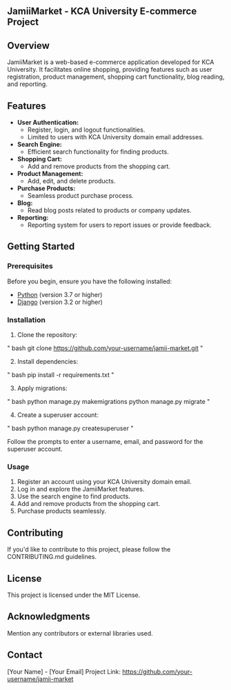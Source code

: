 ## JamiiMarket - KCA University E-commerce Project

## Overview

JamiiMarket is a web-based e-commerce application developed for KCA University. It facilitates online shopping, providing features such as user registration, product management, shopping cart functionality, blog reading, and reporting.

## Features

* **User Authentication:**
    * Register, login, and logout functionalities.
    * Limited to users with KCA University domain email addresses.
* **Search Engine:**
    * Efficient search functionality for finding products.
* **Shopping Cart:**
    * Add and remove products from the shopping cart.
* **Product Management:**
    * Add, edit, and delete products.
* **Purchase Products:**
    * Seamless product purchase process.
* **Blog:**
    * Read blog posts related to products or company updates.
* **Reporting:**
    * Reporting system for users to report issues or provide feedback.

## Getting Started

### Prerequisites

Before you begin, ensure you have the following installed:

* [Python](https://www.python.org/downloads/) (version 3.7 or higher)
* [Django](https://www.djangoproject.com/download/) (version 3.2 or higher)

### Installation

1. Clone the repository:

"
bash
git clone https://github.com/your-username/jamii-market.git
"

2. Install dependencies:

"
bash
pip install -r requirements.txt
"

3. Apply migrations:

"
bash
python manage.py makemigrations
python manage.py migrate
"

4. Create a superuser account:

"
bash
python manage.py createsuperuser
"

Follow the prompts to enter a username, email, and password for the superuser account.

### Usage

1. Register an account using your KCA University domain email.
2. Log in and explore the JamiiMarket features.
3. Use the search engine to find products.
4. Add and remove products from the shopping cart.
5. Purchase products seamlessly.

## Contributing

If you'd like to contribute to this project, please follow the CONTRIBUTING.md guidelines.

## License

This project is licensed under the MIT License.

## Acknowledgments

Mention any contributors or external libraries used.

## Contact

[Your Name] - [Your Email]
Project Link: https://github.com/your-username/jamii-market
